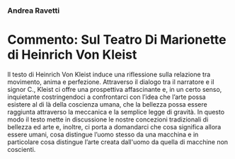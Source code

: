 ### Andrea Ravetti
# Commento: Sul Teatro Di Marionette di Heinrich Von Kleist

Il testo di Heinrich Von Kleist induce una riflessione sulla relazione tra movimento, anima e perfezione. Attraverso il dialogo tra il narratore e il signor C., Kleist ci offre una prospettiva affascinante e, in un certo senso, inquietante costringendoci a confrontarci con l’idea che l’arte possa esistere al di là della coscienza umana, che la bellezza possa essere raggiunta attraverso la meccanica e la semplice legge di gravità. In questo modo il testo mette in discussione le nostre concezioni tradizionali di bellezza ed arte e, inoltre, ci porta a domandarci che cosa significa allora essere umani, cosa distingue l’uomo stesso da una macchina e in particolare cosa distingue l’arte creata dall'uomo da quella di macchine non coscienti. 



